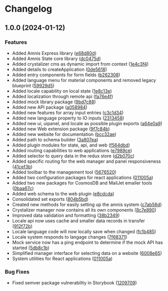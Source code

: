 # Changelog

## 1.0.0 (2024-01-12)


### Features

* Added Amnis Express library ([e68d80d](https://github.com/amnis-dev/amnis-sys/commit/e68d80d163794b098e0fd507fd0037b40878fe73))
* Added Amnis State core library ([dc0475d](https://github.com/amnis-dev/amnis-sys/commit/dc0475d0039c40a72bd2c1f10c714a7494b63f73))
* Added crystalizer cms as dynamic import from context ([1e4c3f4](https://github.com/amnis-dev/amnis-sys/commit/1e4c3f43b46ab9129b0c292768707ae854293ecf))
* Added details to createApplication ([0de5618](https://github.com/amnis-dev/amnis-sys/commit/0de561877d725e13b7677c265e1a85958a9866de))
* Added entry components for form fields ([b262308](https://github.com/amnis-dev/amnis-sys/commit/b262308b343557036db356785541dffd1d636dd2))
* Added language menu for material components and removed legacy blueprint ([59929d5](https://github.com/amnis-dev/amnis-sys/commit/59929d51efed665d243294820e0feef0f973c917))
* Added locale capability on local state ([1e8c13e](https://github.com/amnis-dev/amnis-sys/commit/1e8c13e61356b5b90661b68fde749cf2b729df3e))
* Added localization through remote api ([fa76e4f](https://github.com/amnis-dev/amnis-sys/commit/fa76e4f5e246ffc672533f786da74d8c9f8d686a))
* Added mock library package ([9bd7c88](https://github.com/amnis-dev/amnis-sys/commit/9bd7c8874b4df2916d8b1b9452b3763251836ae7))
* Added new API package ([a058984](https://github.com/amnis-dev/amnis-sys/commit/a0589842f4c747b2745d1167b14ddda43213d588))
* Added new features for array input entries ([c3c1d34](https://github.com/amnis-dev/amnis-sys/commit/c3c1d34db6ca6f2bcd281dff21c54bd965cd5162))
* Added new language property to IO inputs ([2313458](https://github.com/amnis-dev/amnis-sys/commit/231345832a2f88c17ba9eb259f3df186c7b46671))
* Added new ui, uipanel, and locale as possible plugin exports ([a64e0a9](https://github.com/amnis-dev/amnis-sys/commit/a64e0a9decacbd90e6a02444ec433b4e9c19a5ba))
* Added new Web extension package ([9f7c84b](https://github.com/amnis-dev/amnis-sys/commit/9f7c84bed5a461a6040b6f1c010d9fadc44c045a))
* Added new website for documentation ([bcc32ae](https://github.com/amnis-dev/amnis-sys/commit/bcc32ae09b3bd7008ecb678d1a87cd28b7b188d1))
* Added path to schema builder ([3a807ea](https://github.com/amnis-dev/amnis-sys/commit/3a807ea1f6aee2b765497f7e1e77ff06bd6cddb0))
* Added plugin modules for state, api, and web ([f564dbd](https://github.com/amnis-dev/amnis-sys/commit/f564dbd0094e51c678b2c973c3d8d08217f16673))
* Added routing capabilities to web applications ([e7989ce](https://github.com/amnis-dev/amnis-sys/commit/e7989cef0d74dcd8b60f02c7ee5a1e6681dd0597))
* Added selector to query data in the redux store ([d2b070c](https://github.com/amnis-dev/amnis-sys/commit/d2b070cb9c349ab71b4269ea8575bfd1021da90e))
* Added specific routing for the web manager and panel responsiveness ([41cef3b](https://github.com/amnis-dev/amnis-sys/commit/41cef3bbf366daf5af03e76e61f9049540ef3df3))
* Added toolbar to the management tool ([5676520](https://github.com/amnis-dev/amnis-sys/commit/56765204e5f0f91c476786c4e3a135e7e2e977f5))
* Added two configuration packages for react applications ([011005a](https://github.com/amnis-dev/amnis-sys/commit/011005a6023b857264c34abe31fb75f59a28e832))
* Added two new packages for CosmosDB and MailJet emailer tools ([0baa67c](https://github.com/amnis-dev/amnis-sys/commit/0baa67c136f3553cae95003ad256697485595076))
* Added web schema to the web plugin ([e8cdcda](https://github.com/amnis-dev/amnis-sys/commit/e8cdcdab09cb230c9969125b18f2a6332f077f90))
* Consolidated set exports ([804b5bd](https://github.com/amnis-dev/amnis-sys/commit/804b5bd36fd393a1f362b8f75c6258154351afec))
* Created new methods for easily setting up the amnis system ([c7ab56d](https://github.com/amnis-dev/amnis-sys/commit/c7ab56db1c859809e5c03559a96b37c0543a41c8))
* Crystalizer manager now contains all its own components ([8c7e890](https://github.com/amnis-dev/amnis-sys/commit/8c7e89021e2592f196557b7bd524006d67b54c30))
* Improved data validation and formatting ([38b2349](https://github.com/amnis-dev/amnis-sys/commit/38b23496245a2591f98d5c0231db206a743358ba))
* Locale api now uses cache and smaller data records in transfer ([912f72b](https://github.com/amnis-dev/amnis-sys/commit/912f72b53fb3fa78619bd89fd3da5444f7b04815))
* Locale language code will now locally save when changed ([fc1b485](https://github.com/amnis-dev/amnis-sys/commit/fc1b485d8c5ba2e13e8fc4762855ae3da8d50475))
* Locale system responds to langage changes ([7f68371](https://github.com/amnis-dev/amnis-sys/commit/7f6837106eda9f9890bbb4ef65d4f9688fc6d1a9))
* Mock service now has a ping endpoint to determine if the mock API has started ([5db8c1b](https://github.com/amnis-dev/amnis-sys/commit/5db8c1b4cc17bf87095e3d558996ecf9ec0b74b7))
* Simplified manager interface for selecting data on a website ([6008e65](https://github.com/amnis-dev/amnis-sys/commit/6008e659aa0009f0f8f76976ec4b75a1c3dd2bce))
* System utilities for React applications ([011005a](https://github.com/amnis-dev/amnis-sys/commit/011005a6023b857264c34abe31fb75f59a28e832))


### Bug Fixes

* Fixed semver package vulnerability in Storybook ([1209709](https://github.com/amnis-dev/amnis-sys/commit/1209709b48a755ca196fddca32cf38bec7b6addb))
